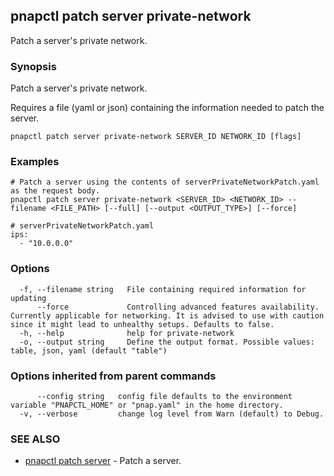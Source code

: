 ## pnapctl patch server private-network

Patch a server's private network.

### Synopsis

Patch a server's private network.
	
Requires a file (yaml or json) containing the information needed to patch the server.

```
pnapctl patch server private-network SERVER_ID NETWORK_ID [flags]
```

### Examples

```
# Patch a server using the contents of serverPrivateNetworkPatch.yaml as the request body.
pnapctl patch server private-network <SERVER_ID> <NETWORK_ID> --filename <FILE_PATH> [--full] [--output <OUTPUT_TYPE>] [--force]

# serverPrivateNetworkPatch.yaml
ips:
  - "10.0.0.0"
```

### Options

```
  -f, --filename string   File containing required information for updating
      --force             Controlling advanced features availability. Currently applicable for networking. It is advised to use with caution since it might lead to unhealthy setups. Defaults to false.
  -h, --help              help for private-network
  -o, --output string     Define the output format. Possible values: table, json, yaml (default "table")
```

### Options inherited from parent commands

```
      --config string   config file defaults to the environment variable "PNAPCTL_HOME" or "pnap.yaml" in the home directory.
  -v, --verbose         change log level from Warn (default) to Debug.
```

### SEE ALSO

* [pnapctl patch server](pnapctl_patch_server.md)	 - Patch a server.

